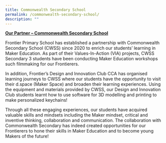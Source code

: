 ```yaml
---
title: Commonwealth Secondary School
permalink: /commonwealth-secondary-school/
description: ""
---
```

<u>**Our Partner – Commonwealth Secondary School**</u>

Frontier Primary School has established a partnership with Commonwealth Secondary School (CWSS) since 2020 to enrich our students’ learning in Maker Education. As part of their Values-In-Action (VIA) projects, CWSS Secondary 3 students have been conducting Maker Education workshops such filmmaking for our Frontierers.

In addition, Frontier’s Design and Innovation Club CCA has organised learning journeys to CWSS where our students have the opportunity to visit their d.space (Maker Space) and broaden their learning experiences. Using the equipment and materials provided by CWSS, our Design and Innovation Club students learnt how to use software for 3D modelling and printing to make personalized keychains!

Through all these engaging experiences, our students have acquired valuable skills and mindsets including the Maker mindset, critical and inventive thinking, collaboration and communication. The collaboration with Commonwealth Secondary has indeed created opportunities for our Frontierers to hone their skills in Maker Education and to become young Makers of the future!